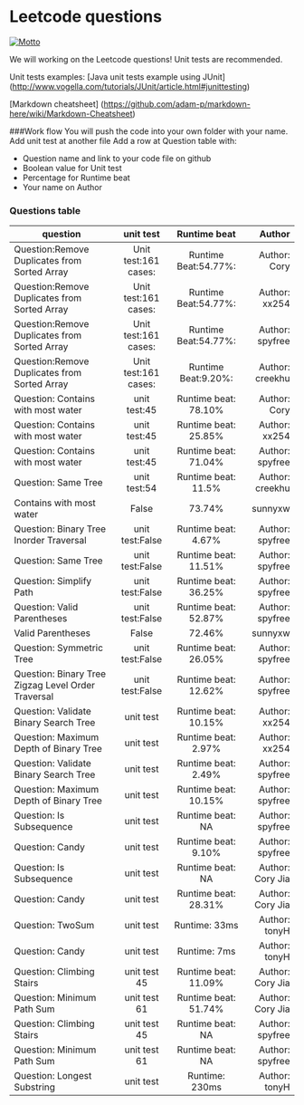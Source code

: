 # Leetcode questions
[![Motto](https://img.shields.io/badge/motto-good%20good%20study%2C%20day%20day%20up-red.svg)](https://en.wikipedia.org/wiki/Day_Day_Up)

We will working on the Leetcode questions! Unit tests are recommended.

Unit tests examples:
[Java unit tests example using JUnit] (http://www.vogella.com/tutorials/JUnit/article.html#junittesting)

[Markdown cheatsheet] (https://github.com/adam-p/markdown-here/wiki/Markdown-Cheatsheet)

###Work flow
You will push the code into your own folder with your name.
Add unit test at another file
Add a row at Question table with:
 - Question name and link to your code file on github
 - Boolean value for Unit test
 - Percentage for Runtime beat
 - Your name on Author

### Questions table
| question      | unit test      | Runtime beat   | Author        |
| ------------- |:-------------: |:-------------: | -------:      |
|Question:Remove Duplicates from Sorted Array |Unit test:161 cases: |Runtime Beat:54.77%: |Author: Cory|
|Question:Remove Duplicates from Sorted Array |Unit test:161 cases: |Runtime Beat:54.77%: |Author: xx254|
|Question:Remove Duplicates from Sorted Array |Unit test:161 cases: |Runtime Beat:54.77%: |Author: spyfree|
|Question:Remove Duplicates from Sorted Array	|Unit test:161 cases:	|Runtime Beat:9.20%:	 |Author: creekhu|
|Question: Contains with most water| unit test:45  | Runtime beat: 78.10%   | Author: Cory   |
|Question: Contains with most water| unit test:45  | Runtime beat: 25.85%   | Author: xx254  |
|Question: Contains with most water| unit test:45  | Runtime beat: 71.04%   | Author: spyfree|
|Question: Same Tree| unit test:54  | Runtime beat: 11.5%   | Author: creekhu|
|Contains with most water|	False	|	73.74%	|	sunnyxw	|
|Question: Binary Tree Inorder Traversal| unit test:False  | Runtime beat: 4.67%   | Author: spyfree|
|Question: Same Tree| unit test:False  | Runtime beat: 11.51%   | Author: spyfree|
|Question: Simplify Path| unit test:False  | Runtime beat: 36.25%   | Author: spyfree|
|Question: Valid Parentheses| unit test:False  | Runtime beat: 52.87%   | Author: spyfree|
|Valid Parentheses|	False	|	72.46%	|	sunnyxw	|
|Question: Symmetric Tree| unit test:False  | Runtime beat: 26.05%   | Author: spyfree|
|Question: Binary Tree Zigzag Level Order Traversal| unit test:False  | Runtime beat: 12.62%   | Author: spyfree|
|Question: Validate Binary Search Tree| unit test | Runtime beat: 10.15%  | Author: xx254|
|Question: Maximum Depth of Binary Tree| unit test  | Runtime beat: 2.97%  | Author: xx254|
|Question: Validate Binary Search Tree| unit test | Runtime beat: 2.49%  | Author: spyfree|
|Question: Maximum Depth of Binary Tree| unit test | Runtime beat: 10.15%  | Author: spyfree|
|Question: Is Subsequence| unit test | Runtime beat: NA  | Author: spyfree|
|Question: Candy| unit test | Runtime beat: 9.10%  | Author: spyfree|
|Question: Is Subsequence| unit test | Runtime beat: NA  | Author: Cory Jia
|Question: Candy| unit test | Runtime beat: 28.31%  | Author: Cory Jia
|Question: TwoSum| unit test | Runtime: 33ms | Author: tonyH
|Question: Candy| unit test | Runtime: 7ms | Author: tonyH
|Question: Climbing Stairs| unit test 45 | Runtime beat: 11.09%  | Author: Cory Jia
|Question: Minimum Path Sum| unit test 61 | Runtime beat: 51.74%  | Author: Cory Jia
|Question: Climbing Stairs| unit test 45| Runtime beat: NA  | Author: spyfree|
|Question: Minimum Path Sum| unit test 61| Runtime beat: NA  | Author: spyfree|
|Question: Longest Substring| unit test | Runtime: 230ms | Author: tonyH|
